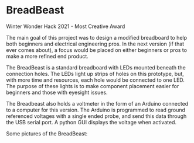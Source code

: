 # BreadBeast
Winter Wonder Hack 2021 - Most Creative Award

The main goal of this prroject was to design a modified breadboard to help both beginners and electrical engineering pros.  In the next version (if that ever comes about), a focus would be placed on either beginners or pros to make a more refined end product.  



The BreadBeast is a standard breadboard with LEDs mounted beneath the connection holes.  The LEDs light up strips of holes on this prototype, but, with more time and resources, each hole would be connected to one LED.  The purpose of these lights is to make component placement easier for beginners and those with eyesight issues.  

The Breadbeast also holds a voltmeter in the form of an Arduino connected to a computer for this version.  The Arduino is programmed to read ground referenced voltages with a single ended probe, and send this data through the USB serial port.  A python GUI displays the voltage when activated.  


Some pictures of the BreadBeast:


